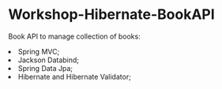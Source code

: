 # Workshop-Hibernate-BookAPI
Book API to manage collection of books:
<li> Spring MVC;
<li> Jackson Databind;
<li> Spring Data Jpa;
<li> Hibernate and Hibernate Validator;
  
